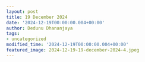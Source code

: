 ```yaml
---
layout: post
title: 19 December 2024
date: '2024-12-19T00:00:00.004+00:00'
author: Dedunu Dhananjaya
tags:
- uncategorized
modified_time: '2024-12-19T00:00:00.004+00:00'
featured_image: 2024-12-19-19-december-2024-4.jpeg
---
```


